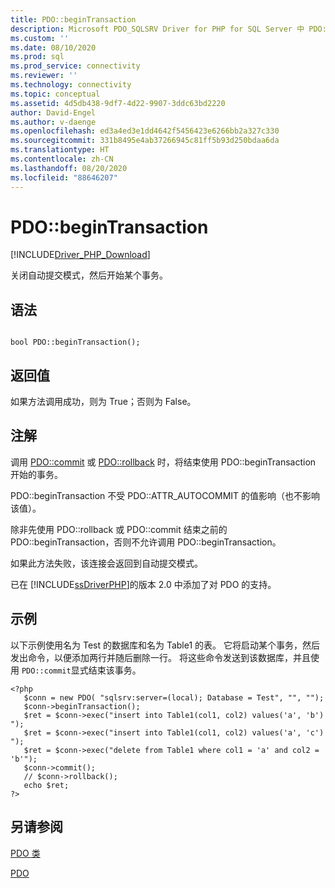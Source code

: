 ```yaml
---
title: PDO::beginTransaction
description: Microsoft PDO_SQLSRV Driver for PHP for SQL Server 中 PDO::beginTransaction 函数的 API 参考。
ms.custom: ''
ms.date: 08/10/2020
ms.prod: sql
ms.prod_service: connectivity
ms.reviewer: ''
ms.technology: connectivity
ms.topic: conceptual
ms.assetid: 4d5db438-9df7-4d22-9907-3ddc63bd2220
author: David-Engel
ms.author: v-daenge
ms.openlocfilehash: ed3a4ed3e1dd4642f5456423e6266bb2a327c330
ms.sourcegitcommit: 331b8495e4ab37266945c81ff5b93d250bdaa6da
ms.translationtype: HT
ms.contentlocale: zh-CN
ms.lasthandoff: 08/20/2020
ms.locfileid: "88646207"
---
```

# <a name="pdobegintransaction"></a>PDO::beginTransaction
[!INCLUDE[Driver_PHP_Download](../../includes/driver_php_download.md)]

关闭自动提交模式，然后开始某个事务。  
  
## <a name="syntax"></a>语法  
  
```  
  
bool PDO::beginTransaction();  
```  
  
## <a name="return-value"></a>返回值  
如果方法调用成功，则为 True；否则为 False。  
  
## <a name="remarks"></a>注解  
调用 [PDO::commit](../../connect/php/pdo-commit.md) 或 [PDO::rollback](../../connect/php/pdo-rollback.md) 时，将结束使用 PDO::beginTransaction 开始的事务。  
  
PDO::beginTransaction 不受 PDO::ATTR_AUTOCOMMIT 的值影响（也不影响该值）。  
  
除非先使用 PDO::rollback 或 PDO::commit 结束之前的 PDO::beginTransaction，否则不允许调用 PDO::beginTransaction。  
  
如果此方法失败，该连接会返回到自动提交模式。  
  
已在 [!INCLUDE[ssDriverPHP](../../includes/ssdriverphp_md.md)]的版本 2.0 中添加了对 PDO 的支持。  
  
## <a name="example"></a>示例  
以下示例使用名为 Test 的数据库和名为 Table1 的表。 它将启动某个事务，然后发出命令，以便添加两行并随后删除一行。 将这些命令发送到该数据库，并且使用 `PDO::commit`显式结束该事务。  
  
```  
<?php  
   $conn = new PDO( "sqlsrv:server=(local); Database = Test", "", "");  
   $conn->beginTransaction();  
   $ret = $conn->exec("insert into Table1(col1, col2) values('a', 'b') ");  
   $ret = $conn->exec("insert into Table1(col1, col2) values('a', 'c') ");  
   $ret = $conn->exec("delete from Table1 where col1 = 'a' and col2 = 'b'");  
   $conn->commit();  
   // $conn->rollback();  
   echo $ret;  
?>  
```  
  
## <a name="see-also"></a>另请参阅  
[PDO 类](../../connect/php/pdo-class.md)

[PDO](https://php.net/manual/book.pdo.php)  
  
